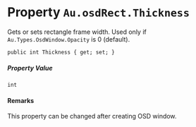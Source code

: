 # Property `Au.osdRect.Thickness`

Gets or sets rectangle frame width. Used only if `Au.Types.OsdWindow.Opacity` is 0 (default).

```
public int Thickness { get; set; }
```

##### Property Value

`int`

#### Remarks

This property can be changed after creating OSD window.